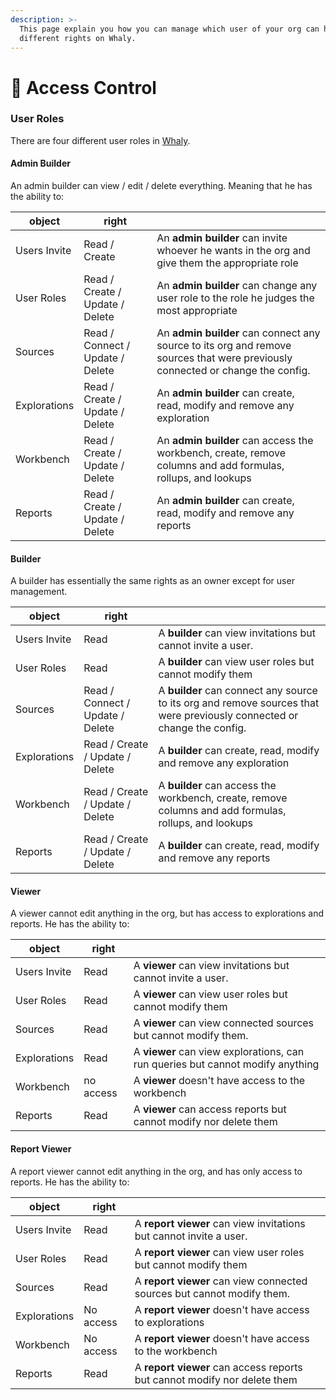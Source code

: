 ```yaml
---
description: >-
  This page explain you how you can manage which user of your org can have
  different rights on Whaly.
---
```


# 👮 Access Control

### User Roles

There are four different user roles in [Whaly](https://whaly.io).

#### Admin Builder

An admin builder can view / edit / delete everything. Meaning that he has the ability to:

| object       | right                            |                                                                                                                                |
| ------------ | -------------------------------- | ------------------------------------------------------------------------------------------------------------------------------ |
| Users Invite | Read / Create                    | An **admin builder** can invite whoever he wants in the org and give them the appropriate role                                 |
| User Roles   | Read / Create / Update / Delete  | An **admin builder** can change any user role to the role he judges the most appropriate                                       |
| Sources      | Read / Connect / Update / Delete | An **admin builder** can connect any source to its org and remove sources that were previously connected or change the config. |
| Explorations | Read / Create / Update / Delete  | An **admin builder** can create, read, modify and remove any exploration                                                       |
| Workbench    | Read / Create / Update / Delete  | An **admin builder** can access the workbench, create, remove columns and add formulas, rollups, and lookups                   |
| Reports      | Read / Create / Update / Delete  | An **admin builder** can create, read, modify and remove any reports                                                           |



#### Builder

A builder has essentially the same rights as an owner except for user management.&#x20;

| object       | right                            |                                                                                                                         |
| ------------ | -------------------------------- | ----------------------------------------------------------------------------------------------------------------------- |
| Users Invite | Read                             | A **builder** can view invitations but cannot invite a user.                                                            |
| User Roles   | Read                             | A **builder** can view user roles but cannot modify them                                                                |
| Sources      | Read / Connect / Update / Delete | A **builder** can connect any source to its org and remove sources that were previously connected or change the config. |
| Explorations | Read / Create / Update / Delete  | A **builder** can create, read, modify and remove any exploration                                                       |
| Workbench    | Read / Create / Update / Delete  | A **builder** can access the workbench, create, remove columns and add formulas, rollups, and lookups                   |
| Reports      | Read / Create / Update / Delete  | A **builder** can create, read, modify and remove any reports                                                           |

#### **Viewer**

A viewer cannot edit anything in the org, but has access to explorations and reports. He has the ability to:

| object       | right     |                                                                                 |
| ------------ | --------- | ------------------------------------------------------------------------------- |
| Users Invite | Read      | A **viewer** can view invitations but cannot invite a user.                     |
| User Roles   | Read      | A **viewer** can view user roles but cannot modify them                         |
| Sources      | Read      | A **viewer** can view connected sources but cannot modify them.                 |
| Explorations | Read      | A **viewer** can view explorations, can run queries but cannot modify anything  |
| Workbench    | no access | A **viewer** doesn't have access to the workbench                               |
| Reports      | Read      | A **viewer** can access reports but cannot modify nor delete them               |

#### **Report Viewer**

A report viewer cannot edit anything in the org, and has only access to reports. He has the ability to:

| object       | right     |                                                                          |
| ------------ | --------- | ------------------------------------------------------------------------ |
| Users Invite | Read      | A **report viewer** can view invitations but cannot invite a user.       |
| User Roles   | Read      | A **report viewer** can view user roles but cannot modify them           |
| Sources      | Read      | A **report viewer** can view connected sources but cannot modify them.   |
| Explorations | No access | A **report viewer** doesn't have access to explorations                  |
| Workbench    | No access | A **report viewer** doesn't have access to the workbench                 |
| Reports      | Read      | A **report viewer** can access reports but cannot modify nor delete them |

